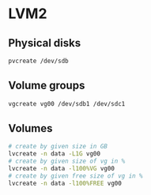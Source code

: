 # LVM2

## Physical disks

```bash title="create/add physical disk"
pvcreate /dev/sdb
```

## Volume groups

```bash title="Create volume group"
vgcreate vg00 /dev/sdb1 /dev/sdc1
```

## Volumes

```bash title="Create volume"
# create by given size in GB
lvcreate -n data -L1G vg00
# create by given size of vg in %
lvcreate -n data -l100%VG vg00
# create by given free size of vg in %
lvcreate -n data -l100%FREE vg00
```
